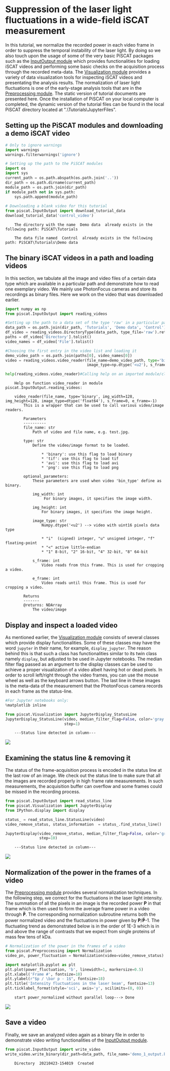 # Suppression of the laser light fluctuations in a wide-field iSCAT measurement 
In this tutorial, we normalize the recorded power in each video frame in order to suppress the temporal instability of the laser light. By doing so we also touch upon the usage of some of the very basic PiSCAT packages such as the  [InputOutput module](https://piscat.readthedocs.io/en/latest/code_reference.html#piscat-inputoutput) which provides functionalities for loading iSCAT videos and performing some basic checks on the acquisition process through the recorded meta-data. The [Visualization module](https://piscat.readthedocs.io/en/latest/code_reference.html#piscat-visualization) provides a variety of data visualization tools for inspecting iSCAT videos and presentating the analysis results. The normalization of laser light fluctuations is one of the early-stage analysis tools that are in the [Preprocessing module](https://piscat.readthedocs.io/en/latest/code_reference.html#piscat-preproccessing).
The static version of tutorial documents are presented here. Once the installation of PiSCAT on your local computer is completed, the dynamic version of the tutorial files can be found in the local PiSCAT directory located at ".\Tutorials\JupyterFiles\".

## Setting up the PiSCAT modules and downloading a demo iSCAT video


```python
# Only to ignore warnings 
import warnings
warnings.filterwarnings('ignore')

# Setting up the path to the PiSCAT modules
import os
import sys
current_path = os.path.abspath(os.path.join('..'))
dir_path = os.path.dirname(current_path)
module_path = os.path.join(dir_path)
if module_path not in sys.path:
    sys.path.append(module_path)
    
# Downloading a blank video for this tutorial
from piscat.InputOutput import download_tutorial_data
download_tutorial_data('control_video')
```


```lang-none
    The directory with the name  Demo data  already exists in the following path: PiSCAT\Tutorials
    
    The data file named  Control  already exists in the following path: PiSCAT\Tutorials\Demo data
```


## The binary iSCAT videos in a path and loading videos 
In this section, we tabulate all the image and video files of a certain data type which are available in a particular path and demonstrate how to read one exemplary video. We mainly use PhotonFocus cameras and store its recordings as binary files. Here we work on the video that was downloaded earlier. 


```python
import numpy as np
from piscat.InputOutput import reading_videos

#Setting up the path to a data set of the type 'raw' in a particular path 'data_path'
data_path = os.path.join(dir_path, 'Tutorials', 'Demo data', 'Control')
df_video = reading_videos.DirectoryType(data_path, type_file='raw').return_df()
paths = df_video['Directory'].tolist()
video_names = df_video['File'].tolist()

#Choosing the first entry in the video list and loading it
demo_video_path = os.path.join(paths[0], video_names[0])
video = reading_videos.video_reader(file_name=demo_video_path, type='binary', img_width=128, img_height=128, 
                                    image_type=np.dtype('<u2'), s_frame=0, e_frame=-1)

help(reading_videos.video_reader)#Calling help on an imported module/class to know more about it.

```


```lang-none
    Help on function video_reader in module piscat.InputOutput.reading_videos:
    
    video_reader(file_name, type='binary', img_width=128, img_height=128, image_type=dtype('float64'), s_frame=0, e_frame=-1)
        This is a wrapper that can be used to call various video/image readers.
        
        Parameters
        ----------
        file_name: str
            Path of video and file name, e.g. test.jpg.
        
        type: str
            Define the video/image format to be loaded.
        
                * 'binary': use this flag to load binary
                * 'tif': use this flag to load tif
                * 'avi': use this flag to load avi
                * 'png': use this flag to load png
        
        optional_parameters:
            These parameters are used when video 'bin_type' define as binary.
        
            img_width: int
                 For binary images, it specifies the image width.
        
            img_height: int
                For binary images, it specifies the image height.
        
            image_type: str
                Numpy.dtype('<u2') --> video with uint16 pixels data type
        
                * "i"  (signed) integer, "u" unsigned integer, "f" floating-point
                * "<" active little-endian
                * "1" 8-bit, "2" 16-bit, "4" 32-bit, "8" 64-bit
        
            s_frame: int
                Video reads from this frame. This is used for cropping a video.
        
            e_frame: int
                Video reads until this frame. This is used for cropping a video.
        
        Returns
        -------
        @returns: NDArray
            The video/image
```    
    

## Display and inspect a loaded video
As mentioned earlier, the [Visualization module](https://piscat.readthedocs.io/en/latest/code_reference.html#piscat-visualization) consists of several classes which provide display functionalities. Some of these classes may have the word `jupyter` in their name, for example, `display_jupyter`. The reason behind this is that such a class has functionalities similar to its twin class namely `display`, but adjusted to be used in Jupyter notebooks. The median filter flag passed as an argument to the display classes can be used to achieve a proper visualization of a video albeit having hot or dead pixels. In order to scroll left/right through the video frames, you can use the mouse wheel as well as the keyboard arrows button. The last line in these images is the meta-data of the measurement that the PhotonFocus camera records in each frame as the status-line.  


```python
#For Jupyter notebooks only:
%matplotlib inline

from piscat.Visualization import JupyterDisplay_StatusLine
JupyterDisplay_StatusLine(video, median_filter_flag=False, color='gray', imgSizex=5, imgSizey=5, IntSlider_width='500px', 
                          step=1)
```

```lang-none
    ---Status line detected in column---
```


![](../Fig/tu1_vid1.png)


## Examining the status line & removing it
The status of the frame-acquisition process is encoded in the status line at the last row of an image. We check out the status line to make sure that all the images are recorded properly in high frame rate measurements. In such measurements, the acquisition buffer can overflow and some frames could be missed in the recording process.


```python
from piscat.InputOutput import read_status_line
from piscat.Visualization import JupyterDisplay
from IPython.display import display

status_ = read_status_line.StatusLine(video)
video_remove_status, status_information  = status_.find_status_line()

JupyterDisplay(video_remove_status, median_filter_flag=False, color='gray', imgSizex=5, imgSizey=5, IntSlider_width='500px', 
               step=10)
```

```lang-none
    ---Status line detected in column---
```


![](../Fig/tu1_vid2.png)


## Normalization of the power in the frames of a video
The [Preprocessing module](https://piscat.readthedocs.io/en/latest/code_reference.html#piscat-preproccessing) provides 
several normalization techniques. In the following step, we correct for the fluctuations in the laser light 
intensity. The summation of all the pixels in an image is the recorded power **P** in that frame which 
is then used to form the average frame power in a video through **P̅**. The corresponding normalization subroutine 
returns both the power normalized video and the fluctuations in power given by **P**/**P̅**-1. The fluctuating trend 
as demonstrated below is in the order of 1E-3 which is in and above the range of contrasts that we expect from single proteins of mass few tens of kDa.


```python
# Normalization of the power in the frames of a video
from piscat.Preproccessing import Normalization
video_pn, power_fluctuation = Normalization(video=video_remove_status).power_normalized()

import matplotlib.pyplot as plt
plt.plot(power_fluctuation, 'b', linewidth=1, markersize=0.5)
plt.xlabel('Frame #', fontsize=18)
plt.ylabel(r"$p / \bar p - 1$", fontsize=18)
plt.title('Intensity fluctuations in the laser beam', fontsize=13)
plt.ticklabel_format(style='sci', axis='y', scilimits=(0, 0))
```


```lang-none
    start power_normalized without parallel loop---> Done
```


![](output_10_1.png)
    

## Save a video
Finally, we save an analyzed video again as a binary file in order to demonstrate video writing functionalities of the [InputOutput module](https://piscat.readthedocs.io/en/latest/code_reference.html#piscat-inputoutput).  


```python
from piscat.InputOutput import write_video
write_video.write_binary(dir_path=data_path, file_name='demo_1_output.bin', data=video_remove_status, type='original')
```

```lang-none
    Directory  20210423-154019  Created
``` 
    
